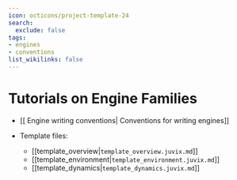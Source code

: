 ```yaml
---
icon: octicons/project-template-24
search:
  exclude: false
tags:
- engines
- conventions
list_wikilinks: false
---
```


# Tutorials on Engine Families

- [[ Engine writing conventions| Conventions for writing engines]]

- Template files:

    - [[template_overview|`template_overview.juvix.md`]]
    - [[template_environment|`template_environment.juvix.md`]]
    - [[template_dynamics|`template_dynamics.juvix.md`]]
